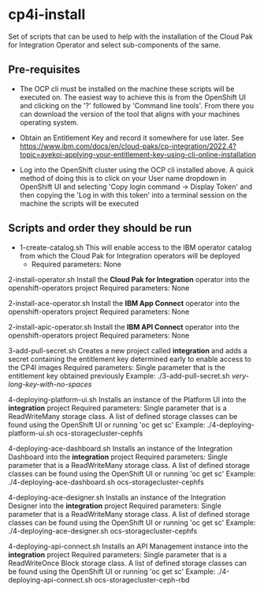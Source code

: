 # cp4i-install
Set of scripts that can be used to help with the installation of the Cloud Pak for Integration Operator and select sub-components of the same.

## Pre-requisites
- The OCP cli must be installed on the machine these scripts will be executed on. The easiest way to achieve this is from the OpenShift UI and clicking on the '?' followed by 'Command line tools'. From there you can download the version of the tool that aligns with your machines operating system.

- Obtain an Entitlement Key and record it somewhere for use later. See https://www.ibm.com/docs/en/cloud-paks/cp-integration/2022.4?topic=ayekoi-applying-your-entitlement-key-using-cli-online-installation

- Log into the OpenShift cluster using the OCP cli installed above. A quick method of doing this is to click on your User name dropdown in OpenShift UI and selecting 'Copy login command -> Display Token' and then copying the 'Log in with this token' into a terminal session on the machine the scripts will be executed

## Scripts and order they should be run


- 1-create-catalog.sh           This will enable access to the IBM operator catalog from which the Cloud Pak for Integration operators will be deployed
  - Required parameters: None
                                                            
2-install-operator.sh         Install the **Cloud Pak for Integration** operator into the openshift-operators project
                              Required parameters: None
                              
2-install-ace-operator.sh     Install the **IBM App Connect** operator into the openshift-operators project
                              Required parameters: None
                              
2-install-apic-operator.sh    Install the **IBM API Connect** operator into the openshift-operators project
                              Required parameters: None
                              
3-add-pull-secret.sh          Creates a new project called **integration** and adds a secret containing the entitlement key determined early to enable access to the CP4I images
                              Required parameters: Single parameter that is the entitlement key obtained previously
                              Example:
                              ./3-add-pull-secret.sh _very-long-key-with-no-spaces_ 
                              
4-deploying-platform-ui.sh    Installs an instance of the Platform UI into the **integration** project
                              Required parameters: Single parameter that is a ReadWriteMany storage class. A list of defined storage classes can be found using the OpenShift UI or running 'oc get sc'
                              Example:
                              ./4-deploying-platform-ui.sh ocs-storagecluster-cephfs

4-deploying-ace-dashboard.sh  Installs an instance of the Integration Dashboard into the **integration** project
                              Required parameters: Single parameter that is a ReadWriteMany storage class. A list of defined storage classes can be found using the OpenShift UI or running 'oc get sc'
                              Example:
                              ./4-deploying-ace-dashboard.sh ocs-storagecluster-cephfs

4-deploying-ace-designer.sh   Installs an instance of the Integration Designer into the **integration** project
                              Required parameters: Single parameter that is a ReadWriteMany storage class. A list of defined storage classes can be found using the OpenShift UI or running 'oc get sc'
                              Example:
                              ./4-deploying-ace-designer.sh ocs-storagecluster-cephfs

4-deploying-api-connect.sh    Installs an API Management instance into the **integration** project
                              Required parameters: Single parameter that is a ReadWriteOnce Block storage class. A list of defined storage classes can be found using the OpenShift UI or running 'oc get sc'
                              Example:
                              ./4-deploying-api-connect.sh ocs-storagecluster-ceph-rbd
